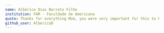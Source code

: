 ```yaml
---
name: Albérico Dias Barreto Filho
institution: FAM - Faculdade de Americana
quote: Thanks for everything Mom, you were very important for this to happen!
github_user: AlbericoD
---
```

